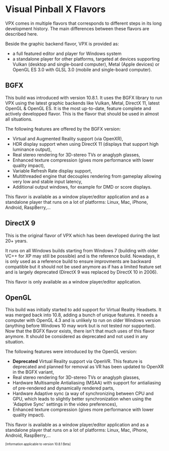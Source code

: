 # Visual Pinball X Flavors

VPX comes in multiple flavors that corresponds to different steps in its long development history.
The main differences between these flavors are described here.

Beside the graphic backend flavor, VPX is provided as:
- a full featured editor and player for Windows system
- a standalone player for other platforms, targeted at devices supporting Vulkan (desktop and single-board computer), Metal (Apple devices) or OpenGL ES 3.0 with GLSL 3.0 (mobile and single-board computer).


## BGFX
This build was introduced with version 10.8.1. It uses the BGFX library to run VPX using the latest graphic backends like Vulkan, Metal, DirectX 11, latest OpenGL & OpenGL ES.
It is the most up-to-date, feature complete and actively developped flavor. This is the flavor that should be used in almost all situations.

The following features are offered by the BGFX version:
- Virtual and Augmented Reality support (via OpenXR),
- HDR display support when using DirectX 11 (displays that support high luminance output),
- Real stereo rendering for 3D-stereo TVs or anaglyph glasses,
- Enhanced texture compression (gives more performance with lower quality impact),
- Variable Refresh Rate display support,
- Multithreaded engine that decouples rendering from gameplay allowing very low and stable input latency,
- Additional output windows, for example for DMD or score displays.

This flavor is available as a window player/editor application and as a standalone player that runs on a lot of platforms: Linux, Mac, iPhone, Android, RaspBerry,...


## DirectX 9
This is the original flavor of VPX which has been developed during the last 20+ years.

It runs on all Windows builds starting from Windows 7 (building with older VC++ for XP may still be possible) and is the reference build. Nowadays, it is only used as a reference build to ensure improvments are backward compatible but it should not be used anymore as if has a limited feature set and is largely deprecated (DirectX 9 was replaced by DirectX 10 in 2006).

This flavor is only available as a window player/editor application.


## OpenGL
This build was initially started to add support for Virtual Reality Headsets. It was merged back into 10.8, adding a bunch of unique features.
It needs a computer with OpenGL 4.3 and is unlikely to run on older Windows version (anything before Windows 10 may work but is not tested nor supported).
Now that the BGFX flavor exists, there isn't that much uses of this flavor anymore.
It should be considered as deprecated and not used in any situation.

The following features were introduced by the OpenGL version:
- **Deprecated** Virtual Reality support via OpenVR. This feature is deprecated and planned for removal as VR has been updated to OpenXR in the BGFX variant,
- Real stereo rendering for 3D-stereo TVs or anaglyph glasses,
- Hardware Multisample Antialiasing (MSAA) with support for antialiasing of pre-rendered and dynamically rendered parts,
- Hardware Adaptive sync (a way of synchronizing between CPU and GPU, which leads to slightly better synchronization when using the 'Adaptive Sync' settings in the video preferences),
- Enhanced texture compression (gives more performance with lower quality impact).

This flavor is available as a window player/editor application and as a standalone player that runs on a lot of platforms: Linux, Mac, iPhone, Android, RaspBerry,...


<sub><sup>[Information applicable to version 10.8.1 Beta]</sup></sub>
